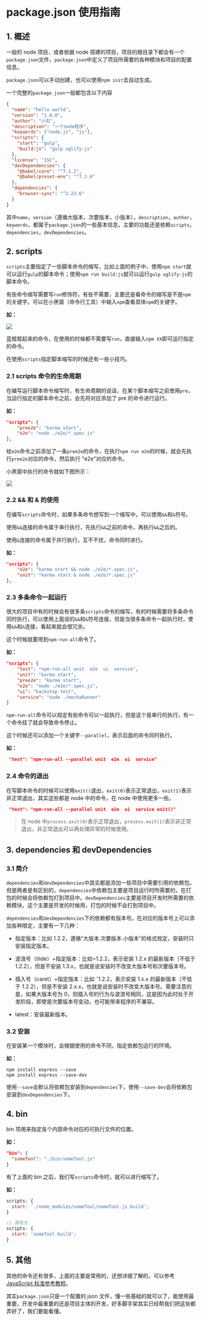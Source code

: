 # package.json 使用指南

## 1. 概述

一般的 node 项目，或者依据 node 搭建的项目，项目的根目录下都会有一个`package.json`文件，`package.json`中定义了项目所需要的各种模块和项目的配置信息。

`package.json`可以手动创建，也可以使用`npm init`去自动生成。

一个完整的`package.json`一般都包含以下内容

```json
{
  "name": "hello world",
  "version": "1.0.0",
  "author": "小石",
  "description": "一个node程序",
  "keywords": ["node.js", "js"],
  "scripts": {
    "start": "gulp",
    "build:js": "gulp uglify-js"
  },
  "license": "ISC",
  "devDependencies": {
    "@babel/core": "^7.1.2",
    "@babel/preset-env": "^7.1.0"
  },
  "dependencies": {
    "browser-sync": "^2.23.6"
  }
}
```

其中`name`，`version`（遵循大版本，次要版本，小版本），`description`，`author`，`keywords`，都属于`package.json`的一些基本信息，主要的功能还是依赖`scripts`，`dependencies`，`devDependencies`。

## 2. scripts

`scripts`主要指定了一些脚本命令的缩写，比如上面的例子中，使用`npm start`就可以运行`gulp`的脚本命令；使用`npm run build:js`就可以运行`gulp uglify-js`的脚本命令。

有些命令缩写需要写`run`修饰符，有些不需要，主要还是看命令的缩写是不是`npm`的关键字。可以在小黑窗（命令行工具）中输入`npm`查看具体`npm`的关键字。

**如：**

![](http://cdn.jinyueyue.cn/15469149827642.jpg)

蓝框框起来的命令，在使用的时候都不需要写`run`，直接输入`npm XX`即可运行指定的命令。

在使用`scripts`指定脚本缩写的时候还有一些小技巧。

### 2.1 scripts 命令的生命周期

在编写运行脚本命令缩写时，有生命周期的说话，在某个脚本缩写之前使用`pre`，当运行指定的脚本命令之前，会先将对应添加了 pre 的命令进行运行。

**如：**

```json
"scripts": {
    "pree2e": "karma start",
    "e2e": "node ./e2e/*.spec.js"
},
```

给`e2e`命令之前添加了一条`pree2e`的命令，在执行`npm run e2e`的时候，就会先执行`pree2e`对应的命令，然后执行 "e2e"对应的命令。

小黑窗中执行的命令就如下图所示：

![](http://cdn.jinyueyue.cn/15469156775730.jpg)

### 2.2 && 和 & 的使用

在编写`scripts`命令时，如果多条命令想写到一个缩写中，可以使用`&&`和`&`符号。

使用`&&`连接的命令属于串行执行，先执行`&&`之前的命令，再执行`&&`之后的。

使用`&`连接的命令属于并行执行，互不干扰，命令同时进行。

**如：**

```json
"scripts": {
    "e2e": "karma start && node ./e2e/*.spec.js",
    "unit": "karma start & node ./e2e/*.spec.js"
},
```

### 2.3 多条命令一起运行

很大的项目中有的时候会有很多条`scripts`命令的缩写，有的时候需要将多条命令同时执行，可以使用上面说的`&&`和`&`符号连接，但是当很多条命令一起执行时，使用`&&`和`&`连接，看起来就会很冗余。

这个时候就要用到`npm-run-all`命令了。

**如：**

```json
"scripts": {
    "test": "npm-run-all unit  e2e  ui  service",
    "unit": "karma start",
    "pree2e": "karma start",
    "e2e": "node ./e2e/*.spec.js",
    "ui": "backstop test",
    "service": "node ./mochaRunner"
}
```

`npm-run-all`命令可以规定有些命令可以一起执行，但是这个是串行的执行，有一个命令挂了就会导致命令停止。

这个时候还可以添加一个关键字`--parallel`，表示后面的命令同时执行。

**如：**

```json
 "test": "npm-run-all --parallel unit  e2e  ui  service"
```

### 2.4 命令的退出

在写脚本命令的时候可以使用`exit()`退出，`exit(0)`表示正常退出，`exit(1)`表示非正常退出，其实这些都是 node 中的命令，在 node 中使用更多一些。

```json
 "test": "npm-run-all --parallel unit  e2e  ui  service exit()"
```

> 在 node 中`process.exit(0)`表示正常退出，`process.exit(1)`表示非正常退出，非正常退出可以再处理异常的时候使用。

## 3. dependencies 和 devDependencies

### 3.1 简介

`dependencies`和`devDependencies`中其实都是添加一些项目中需要引用的依赖包。但是两者是有区别的，`dependencies`中依赖包主要是项目运行时所需要的，在打包的时候会将依赖包打到项目中。`devDependencies`主要是项目开发时所需要的依赖模块，这个主要是开发的时候用，打包的时候不会打到项目中。

`dependencies`和`devDependencies`下的依赖都有版本号。在对应的版本号上可以添加各种限定，主要有一下几种：

- 指定版本：比如 1.2.2，遵循“大版本.次要版本.小版本”的格式规定，安装时只安装指定版本。

- 波浪号（tilde）+指定版本：比如~1.2.2，表示安装 1.2.x 的最新版本（不低于 1.2.2），但是不安装 1.3.x，也就是说安装时不改变大版本号和次要版本号。

- 插入号（caret）+指定版本：比如 ˆ1.2.2，表示安装 1.x.x 的最新版本（不低于 1.2.2），但是不安装 2.x.x，也就是说安装时不改变大版本号。需要注意的是，如果大版本号为 0，则插入号的行为与波浪号相同，这是因为此时处于开发阶段，即使是次要版本号变动，也可能带来程序的不兼容。

- latest：安装最新版本。

### 3.2 安装

在安装某一个模块时，会根据使用的命令不同，指定依赖包运行的环境。

**如：**

```shell
npm install express --save
npm install express --save-dev
```

使用`--save`会默认将依赖包安装到`dependencies`下，使用`--save-dev`会将依赖包安装到`devDependencies`下。

## 4. bin

bin 项用来指定各个内部命令对应的可执行文件的位置。

**如：**

```json
"bin": {
  "someTool": "./bin/someTool.js"
}
```

有了上面的 bin 之后，我们写`scripts`命令时，就可以进行缩写了。

**如：**

```js
scripts: {
  start: './node_modules/someTool/someTool.js build';
}

// 简写为
scripts: {
  start: 'someTool build';
}
```

## 5. 其他

其他的命令还有很多，上面的主要是常用的，还想详细了解的，可以参考[JavaScript 标准参考教程](http://javascript.ruanyifeng.com/nodejs/packagejson.html)。

其实`package.json`只是一个配置的 json 文件，懂一些基础的就可以了，能使用最重要，开发中最重要的还是项目主体的开发，好多脚手架其实已经帮我们把这些都弄好了，我们要能看懂。
